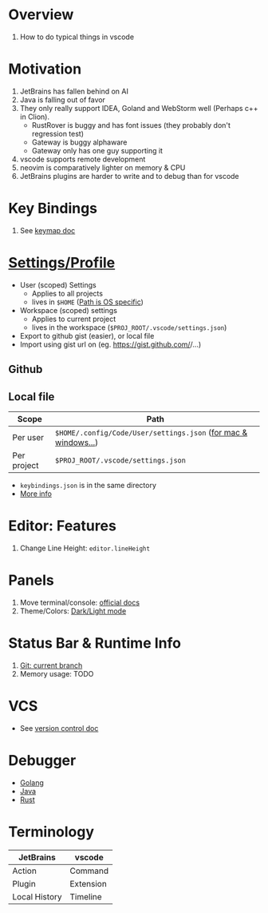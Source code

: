 # Overview
1. How to do typical things in vscode


# Motivation
1. JetBrains has fallen behind on AI
1. Java is falling out of favor
1. They only really support IDEA, Goland and WebStorm well (Perhaps c++ in Clion).
    - RustRover is buggy and has font issues (they probably don't regression test)
    - Gateway is buggy alphaware
    - Gateway only has one guy supporting it
1. vscode supports remote development
1. neovim is comparatively lighter on memory & CPU
1. JetBrains plugins are harder to write and to debug than for vscode


# Key Bindings
1. See [keymap doc](./from-jetbrains.keymap.md)


# [Settings/Profile](https://code.visualstudio.com/docs/configure/settings)
- User (scoped) Settings
    - Applies to all projects
    - lives in `$HOME` ([Path is OS specific](https://code.visualstudio.com/docs/configure/settings#_user-settingsjson-location))
- Workspace (scoped) settings
    - Applies to current project
    - lives in the workspace (`$PROJ_ROOT/.vscode/settings.json`)
- Export to github gist (easier), or local file
- Import using gist url on (eg. https://gist.github.com/<username>/...)

## Github

## Local file
|Scope|Path|
|---|---|
|Per user|`$HOME/.config/Code/User/settings.json` ([for mac & windows...](https://code.visualstudio.com/docs/configure/settings#_user-settingsjson-location))|
|Per project|`$PROJ_ROOT/.vscode/settings.json`|

- `keybindings.json` is in the same directory
- [More info](https://code.visualstudio.com/docs/configure/settings)


# Editor: Features
1. Change Line Height: `editor.lineHeight`


# Panels

1. Move terminal/console: [official docs](https://code.visualstudio.com/docs/editor/custom-layout#_panel)
1. Theme/Colors: [Dark/Light mode](https://code.visualstudio.com/docs/getstarted/themes) 


# Status Bar & Runtime Info
1. [Git: current branch](https://code.visualstudio.com/docs/sourcecontrol/overview#_git-status-bar-actions)
1. Memory usage: TODO


# VCS

- See [version control doc](./from-jetbrains.vcs.md)


# Debugger

- [Golang](./from-jetbrains.debugger.go.md)
- [Java](./from-jetbrains.debugger.java.md)
- [Rust](./from-jetbrains.debugger.rust.md)


# Terminology
|JetBrains|vscode|
|---|---|
|Action|Command|
|Plugin|Extension|
|Local History|Timeline|